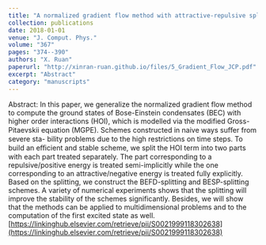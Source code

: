 ```yaml
---
title: "A normalized gradient flow method with attractive-repulsive splitting for computing ground states of Bose-Einstein condensates with higher-order interaction"
collection: publications
date: 2018-01-01
venue: "J. Comput. Phys."
volume: "367"
pages: "374--390"
authors: "X. Ruan"
paperurl: "http://xinran-ruan.github.io/files/5_Gradient_Flow_JCP.pdf"
excerpt: "Abstract"
category: "manuscripts"
---
```

Abstract: In this paper, we generalize the normalized gradient flow method
to compute the ground states of Bose-Einstein condensates (BEC) with higher
order interactions (HOI), which is modelled via the modified Gross-Pitaevskii
equation (MGPE). Schemes constructed in naive ways suﬀer from severe sta-
bility problems due to the high restrictions on time steps. To build an eﬃcient
and stable scheme, we split the HOI term into two parts with each part treated
separately. The part corresponding to a repulsive/positive energy is treated
semi-implicitly while the one corresponding to an attractive/negative energy is
treated fully explicitly. Based on the splitting, we construct the BEFD-splitting
and BESP-splitting schemes. A variety of numerical experiments shows that
the splitting will improve the stability of the schemes significantly. Besides, we
will show that the methods can be applied to multidimensional problems and
to the computation of the first excited state as well.
[https://linkinghub.elsevier.com/retrieve/pii/S0021999118302638](https://linkinghub.elsevier.com/retrieve/pii/S0021999118302638)